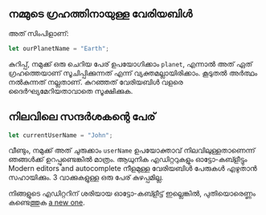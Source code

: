 ## നമ്മുടെ ഗ്രഹത്തിനായുള്ള വേരിയബിൾ

അത് സിംപിളാണ്:

```js
let ourPlanetName = "Earth";
```

കുറിപ്പ്, നമുക്ക് ഒരു ചെറിയ പേര് ഉപയോഗിക്കാം `planet`, എന്നാൽ അത് ഏത് ഗ്രഹത്തെയാണ് സൂചിപ്പിക്കുന്നത് എന്ന് വ്യക്തമല്ലായിരിക്കാം. കൂടുതൽ അർത്ഥം നൽകുന്നത് നല്ലതാണ്. കുറഞ്ഞത് വേരിയബിൾ വളരെ ദൈർഘ്യമേറിയതാവാതെ സൂക്ഷിക്കുക.

## നിലവിലെ സന്ദർശകന്റെ പേര്

```js
let currentUserName = "John";
```

വീണ്ടും, നമുക്ക് അത് ചുരുക്കാം `userName` ഉപയോക്താവ് നിലവിലുള്ളതാണെന്ന് ഞങ്ങൾക്ക് ഉറപ്പുണ്ടെങ്കിൽ മാത്രം.
ആധുനിക എഡിറ്ററുകളും ഓട്ടോ-കബ്ളീട്ടും
Modern editors and autocomplete നീളമുള്ള വേരിയബിൾ പേരുകൾ എഴുതാൻ സഹായിക്കും. 3 വാക്കുകളുള്ള ഒരു പേര് കുഴപ്പമില്ല.

നിങ്ങളുടെ എഡിറ്ററിന് ശരിയായ ഓട്ടോ-കബ്ളീട്ട് ഇല്ലെങ്കിൽ, പുതിയൊരെണ്ണം കണ്ടെത്തുക [a new one](/code-editors).
